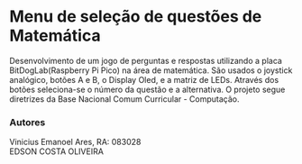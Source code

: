 # Menu de seleção de questões de Matemática

Desenvolvimento de um jogo de perguntas e respostas utilizando a placa BitDogLab(Raspberry Pi Pico) na área de matemática. São usados o joystick analógico, botões A e B, o Display Oled, e a matriz de LEDs. Através dos botões seleciona-se o número da questão e a alternativa. O projeto segue diretrizes da Base Nacional Comum Curricular - Computação.

### Autores

Vinicius Emanoel Ares, RA: 083028  
EDSON COSTA OLIVEIRA 